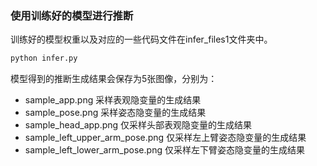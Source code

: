 ### 使用训练好的模型进行推断

训练好的模型权重以及对应的一些代码文件在infer_files1文件夹中。

```bash
python infer.py
```

模型得到的推断生成结果会保存为5张图像，分别为：

- sample_app.png  采样表观隐变量的生成结果
- sample_pose.png  采样姿态隐变量的生成结果
- sample_head_app.png  仅采样头部表观隐变量的生成结果
- sample_left_upper_arm_pose.png  仅采样左上臂姿态隐变量的生成结果
- sample_left_lower_arm_pose.png  仅采样左下臂姿态隐变量的生成结果
